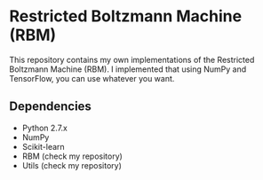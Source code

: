 # Restricted Boltzmann Machine (RBM)

This repository contains my own implementations of the Restricted Boltzmann Machine (RBM). I implemented that using NumPy and TensorFlow, you can use whatever you want.


## Dependencies
* Python 2.7.x
* NumPy
* Scikit-learn
* RBM (check my repository)
* Utils (check my repository)